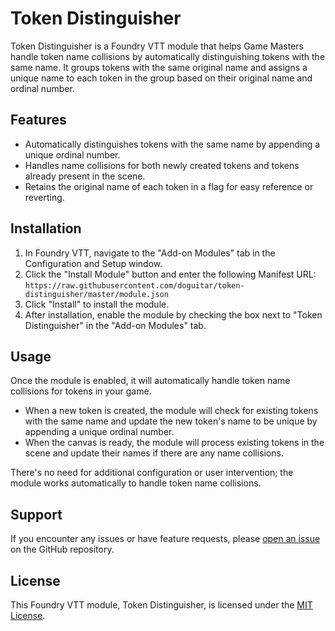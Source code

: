 # Token Distinguisher

Token Distinguisher is a Foundry VTT module that helps Game Masters handle token name collisions by automatically distinguishing tokens with the same name. It groups tokens with the same original name and assigns a unique name to each token in the group based on their original name and ordinal number.

## Features

- Automatically distinguishes tokens with the same name by appending a unique ordinal number.
- Handles name collisions for both newly created tokens and tokens already present in the scene.
- Retains the original name of each token in a flag for easy reference or reverting.

## Installation

1. In Foundry VTT, navigate to the "Add-on Modules" tab in the Configuration and Setup window.
2. Click the "Install Module" button and enter the following Manifest URL: `https://raw.githubusercontent.com/doguitar/token-distinguisher/master/module.json`
3. Click "Install" to install the module.
4. After installation, enable the module by checking the box next to "Token Distinguisher" in the "Add-on Modules" tab.

## Usage

Once the module is enabled, it will automatically handle token name collisions for tokens in your game.

- When a new token is created, the module will check for existing tokens with the same name and update the new token's name to be unique by appending a unique ordinal number.
- When the canvas is ready, the module will process existing tokens in the scene and update their names if there are any name collisions.

There's no need for additional configuration or user intervention; the module works automatically to handle token name collisions.

## Support

If you encounter any issues or have feature requests, please [open an issue](https://github.com/doguitar/token-distinguisher/issues) on the GitHub repository.

## License

This Foundry VTT module, Token Distinguisher, is licensed under the [MIT License](LICENSE).
